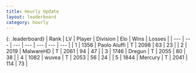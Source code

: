 ```yaml
---
title: Hourly Update
layout: leaderboard
category: hourly
---
```


{: .leaderboard}
| Rank | LV | Player | Division | Elo | Wins | Losses |
| --- | --- | --- | --- | --- | --- | --- |
| <span data-change="0">1</span> | 1356 | <span title="ID: 512212">Paolo Aluffi</span> | T | <span data-change="0">2098</span> | <span data-change="0">63</span> | <span data-change="0">23</span> |
| <span data-change="0">2</span> | 2019 | <span title="ID: 261794">MalwareHD</span> | T | <span data-change="0">2061</span> | <span data-change="0">94</span> | <span data-change="0">47</span> |
| <span data-change="0">3</span> | 1746 | <span title="ID: 337810">Dregun</span> | T | <span data-change="0">2055</span> | <span data-change="0">80</span> | <span data-change="0">38</span> |
| <span data-change="0">4</span> | 1082 | <span title="ID: 740957">wuvea</span> | T | <span data-change="0">2053</span> | <span data-change="0">56</span> | <span data-change="0">24</span> |
| <span data-change="0">5</span> | 1844 | <span title="ID: 692745">Mercury</span> | T | <span data-change="-7">2041</span> | <span data-change="3">114</span> | <span data-change="2">73</span> |